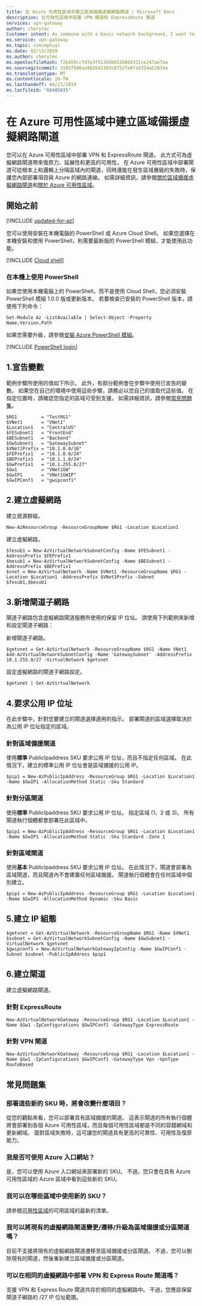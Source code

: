 ```yaml
---
title: 在 Azure 可用性區域中建立區域備援虛擬網路閘道 | Microsoft Docs
description: 在可用性區域中部署 VPN 閘道和 ExpressRoute 閘道
services: vpn-gateway
author: cherylmc
Customer intent: As someone with a basic network background, I want to understand how to create zone-redundant gateways.
ms.service: vpn-gateway
ms.topic: conceptual
ms.date: 03/13/2019
ms.author: cherylmc
ms.openlocfilehash: f2b459ccfd7e3f513b9b6526864321ce247ae7aa
ms.sourcegitcommit: 3102f886aa962842303c8753fe8fa5324a52834a
ms.translationtype: MT
ms.contentlocale: zh-TW
ms.lasthandoff: 04/23/2019
ms.locfileid: "60405835"
---
```

# <a name="create-a-zone-redundant-virtual-network-gateway-in-azure-availability-zones"></a>在 Azure 可用性區域中建立區域備援虛擬網路閘道

您可以在 Azure 可用性區域中部署 VPN 和 ExpressRoute 閘道。 此方式可為虛擬網路閘道帶來復原力、延展性和更高的可用性。 在 Azure 可用性區域中部署閘道可從根本上和邏輯上分隔區域內的閘道，同時還能在發生區域層級的失敗時，保護您內部部署項目與 Azure 的網路連線。 如需詳細資訊，請參閱[關於區域備援虛擬網路閘道](about-zone-redundant-vnet-gateways.md)和[關於 Azure 可用性區域](../availability-zones/az-overview.md)。

## <a name="before-you-begin"></a>開始之前

[!INCLUDE [updated-for-az](../../includes/updated-for-az.md)]

您可以使用安裝在本機電腦的 PowerShell 或 Azure Cloud Shell。 如果您選擇在本機安裝和使用 PowerShell，則需要最新版的 PowerShell 模組，才能使用此功能。

[!INCLUDE [Cloud shell](../../includes/vpn-gateway-cloud-shell-powershell.md)]

### <a name="to-use-powershell-locally"></a>在本機上使用 PowerShell

如果您使用本機電腦上的 PowerShell，而不是使用 Cloud Shell，您必須安裝 PowerShell 模組 1.0.0 版或更新版本。 若要檢查已安裝的 PowerShell 版本，請使用下列命令：

```azurepowershell
Get-Module Az -ListAvailable | Select-Object -Property Name,Version,Path
```

如果您需要升級，請參閱[安裝 Azure PowerShell 模組](/powershell/azure/install-az-ps)。

[!INCLUDE [PowerShell login](../../includes/vpn-gateway-ps-login-include.md)]

## <a name="variables"></a>1.宣告變數

範例步驟所使用的值如下所示。 此外，有部分範例會在步驟中使用已宣告的變數。 如果您在自己的環境中使用這些步驟，請務必以您自己的值取代這些值。 在指定位置時，請確認您指定的區域可受到支援。 如需詳細資訊，請參閱[常見問題集](#faq)。

```azurepowershell-interactive
$RG1         = "TestRG1"
$VNet1       = "VNet1"
$Location1   = "CentralUS"
$FESubnet1   = "FrontEnd"
$BESubnet1   = "Backend"
$GwSubnet1   = "GatewaySubnet"
$VNet1Prefix = "10.1.0.0/16"
$FEPrefix1   = "10.1.0.0/24"
$BEPrefix1   = "10.1.1.0/24"
$GwPrefix1   = "10.1.255.0/27"
$Gw1         = "VNet1GW"
$GwIP1       = "VNet1GWIP"
$GwIPConf1   = "gwipconf1"
```

## <a name="configure"></a>2.建立虛擬網路

建立資源群組。

```azurepowershell-interactive
New-AzResourceGroup -ResourceGroupName $RG1 -Location $Location1
```

建立虛擬網路。

```azurepowershell-interactive
$fesub1 = New-AzVirtualNetworkSubnetConfig -Name $FESubnet1 -AddressPrefix $FEPrefix1
$besub1 = New-AzVirtualNetworkSubnetConfig -Name $BESubnet1 -AddressPrefix $BEPrefix1
$vnet = New-AzVirtualNetwork -Name $VNet1 -ResourceGroupName $RG1 -Location $Location1 -AddressPrefix $VNet1Prefix -Subnet $fesub1,$besub1
```

## <a name="gwsub"></a>3.新增閘道子網路

閘道子網路包含虛擬網路閘道服務所使用的保留 IP 位址。 請使用下列範例來新增和設定閘道子網路：

新增閘道子網路。

```azurepowershell-interactive
$getvnet = Get-AzVirtualNetwork -ResourceGroupName $RG1 -Name VNet1
Add-AzVirtualNetworkSubnetConfig -Name 'GatewaySubnet' -AddressPrefix 10.1.255.0/27 -VirtualNetwork $getvnet
```

設定虛擬網路的閘道子網路設定。

```azurepowershell-interactive
$getvnet | Set-AzVirtualNetwork
```
## <a name="publicip"></a>4.要求公用 IP 位址
 
在此步驟中，針對您要建立的閘道選擇適用的指示。 部署閘道的區域選擇取決於為公用 IP 位址指定的區域。

### <a name="ipzoneredundant"></a>針對區域備援閘道

使用**標準** PublicIpaddress SKU 要求公用 IP 位址，而且不指定任何區域。 在此情況下，建立的標準公用 IP 位址會是區域備援的公用 IP。   

```azurepowershell-interactive
$pip1 = New-AzPublicIpAddress -ResourceGroup $RG1 -Location $Location1 -Name $GwIP1 -AllocationMethod Static -Sku Standard
```

### <a name="ipzonalgw"></a>針對分區閘道

使用**標準** PublicIpaddress SKU 要求公用 IP 位址。 指定區域 (1、2 或 3)。 所有閘道執行個體都會部署在此區域中。

```azurepowershell-interactive
$pip1 = New-AzPublicIpAddress -ResourceGroup $RG1 -Location $Location1 -Name $GwIP1 -AllocationMethod Static -Sku Standard -Zone 1
```

### <a name="ipregionalgw"></a>針對區域閘道

使用**基本** PublicIpaddress SKU 要求公用 IP 位址。 在此情況下，閘道會部署為區域閘道，而且閘道內不會建置任何區域備援。 閘道執行個體會在任何區域中個別建立。

```azurepowershell-interactive
$pip1 = New-AzPublicIpAddress -ResourceGroup $RG1 -Location $Location1 -Name $GwIP1 -AllocationMethod Dynamic -Sku Basic
```
## <a name="gwipconfig"></a>5.建立 IP 組態

```azurepowershell-interactive
$getvnet = Get-AzVirtualNetwork -ResourceGroupName $RG1 -Name $VNet1
$subnet = Get-AzVirtualNetworkSubnetConfig -Name $GwSubnet1 -VirtualNetwork $getvnet
$gwipconf1 = New-AzVirtualNetworkGatewayIpConfig -Name $GwIPConf1 -Subnet $subnet -PublicIpAddress $pip1
```

## <a name="gwconfig"></a>6.建立閘道

建立虛擬網路閘道。

### <a name="for-expressroute"></a>針對 ExpressRoute

```azurepowershell-interactive
New-AzVirtualNetworkGateway -ResourceGroup $RG1 -Location $Location1 -Name $Gw1 -IpConfigurations $GwIPConf1 -GatewayType ExpressRoute
```

### <a name="for-vpn-gateway"></a>針對 VPN 閘道

```azurepowershell-interactive
New-AzVirtualNetworkGateway -ResourceGroup $RG1 -Location $Location1 -Name $Gw1 -IpConfigurations $GwIPConf1 -GatewayType Vpn -VpnType RouteBased
```

## <a name="faq"></a>常見問題集

### <a name="what-will-change-when-i-deploy-these-new-skus"></a>部署這些新的 SKU 時，將會改變什麼項目？

從您的觀點來看，您可以部署具有區域備援的閘道。 這表示閘道的所有執行個體將會部署到各個 Azure 可用性區域，而且每個可用性區域都是不同的容錯網域和更新網域。 面對區域失敗時，這可讓您的閘道具有更高的可靠性、可用性及復原能力。

### <a name="can-i-use-the-azure-portal"></a>我是否可使用 Azure 入口網站？

是，您可以使用 Azure 入口網站來部署新的 SKU。 不過，您只會在具有 Azure 可用性區域的 Azure 區域中看到這些新的 SKU。

### <a name="what-regions-are-available-for-me-to-use-the-new-skus"></a>我可以在哪些區域中使用新的 SKU？

請參閱[可用性區域](../availability-zones/az-overview.md#services-support-by-region)的可用區域的最新的清單。

### <a name="can-i-changemigrateupgrade-my-existing-virtual-network-gateways-to-zone-redundant-or-zonal-gateways"></a>我可以將現有的虛擬網路閘道變更/遷移/升級為區域備援或分區閘道嗎？

目前不支援將現有的虛擬網路閘道遷移至區域備援或分區閘道。 不過，您可以刪除現有的閘道，然後重新建立區域備援或分區閘道。

### <a name="can-i-deploy-both-vpn-and-express-route-gateways-in-same-virtual-network"></a>可以在相同的虛擬網路中部署 VPN 和 Express Route 閘道嗎？

支援 VPN 和 Express Route 閘道共存於相同的虛擬網路中。 不過，您應該保留閘道子網路的 /27 IP 位址範圍。
